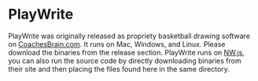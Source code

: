 # PlayWrite

PlayWrite was originally released as propriety basketball drawing software on [CoachesBrain.com](https://coachesbrain.com). It runs on Mac, Windows, and Linux. Please download the binaries from the release section. PlayWrite runs on [NW.js](https://nwjs.io), you can also run the source code by directly downloading binaries from their site and then placing the files found here in the same directory. 

